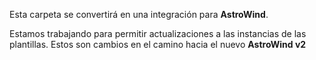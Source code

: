 Esta carpeta se convertirá en una integración para **AstroWind**.

Estamos trabajando para permitir actualizaciones a las instancias de las plantillas.
Estos son cambios en el camino hacia el nuevo **AstroWind v2**
